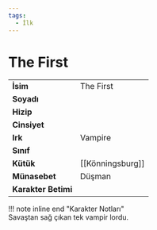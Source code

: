 ```yaml
---
tags:
  - İlk
---  
```

# The First   
|  |  |  
|---|---|  
| **İsim** | The First |  
| **Soyadı** |  |  
| **Hizip** |  |  
| **Cinsiyet** |  |  
| **Irk** | Vampire |  
| **Sınıf** |  |  
| **Kütük** | [[Könningsburg]] |  
| **Münasebet** | Düşman |  
| **Karakter Betimi** |  |  
  
  
!!! note inline end "Karakter Notları"  
	Savaştan sağ çıkan tek vampir lordu.  